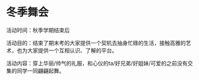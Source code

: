 # 冬季舞会

活动时间：秋季学期结束后

活动目的：结束了期末考的大家提供一个契机去抽身忙碌的生活，接触高雅的艺术，也为大家提供一个互相认识、了解的平台。 

活动内容：穿上华丽/帅气的礼服，和心仪的ta/好兄弟/好姐妹/可爱的之前没有交集的同学一同翩翩起舞。

